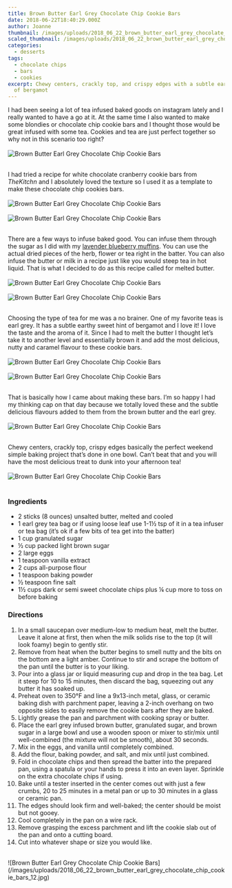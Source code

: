```yaml
---
title: Brown Butter Earl Grey Chocolate Chip Cookie Bars
date: 2018-06-22T18:40:29.000Z
author: Joanne
thumbnail: /images/uploads/2018_06_22_brown_butter_earl_grey_chocolate_chip_cookie_bars_1.jpg
scaled_thumbnail: /images/uploads/2018_06_22_brown_butter_earl_grey_chocolate_chip_cookie_bars_0.jpg
categories:
  - desserts
tags:
  - chocolate chips
  - bars
  - cookies
excerpt: Chewy centers, crackly top, and crispy edges with a subtle earthy sweet hint
  of bergamot
---
```


I had been seeing a lot of tea infused baked goods on instagram lately and I really wanted to have a go at it. At the same time I also wanted to make some blondies or chocolate chip cookie bars and I thought those would be great infused with some tea. Cookies and tea are just perfect together so why not in this scenario too right?
</br>
</br>
![Brown Butter Earl Grey Chocolate Chip Cookie Bars](/images/uploads/2018_06_22_brown_butter_earl_grey_chocolate_chip_cookie_bars_2.jpg)
</br>
</br>

I had tried a recipe for white chocolate cranberry cookie bars from _TheKitchn_ and I absolutely loved the texture so I used it as a template to make these chocolate chip cookies bars.
</br>
</br>
![Brown Butter Earl Grey Chocolate Chip Cookie Bars](/images/uploads/2018_06_22_brown_butter_earl_grey_chocolate_chip_cookie_bars_3.jpg)
</br>
</br>
![Brown Butter Earl Grey Chocolate Chip Cookie Bars](/images/uploads/2018_06_22_brown_butter_earl_grey_chocolate_chip_cookie_bars_4.jpg)
</br>
</br>

There are a few ways to infuse baked good. You can infuse them through the sugar as I did with my [lavender blueberry muffins](https://www.oliveandmango.com/blueberry-lavender-muffins/). You can use the actual dried pieces of the herb, flower or tea right in the batter. You can also infuse the butter or milk in a recipe just like you would steep tea in hot liquid. That is what I decided to do as this recipe called for melted butter.
</br>
</br>
![Brown Butter Earl Grey Chocolate Chip Cookie Bars](/images/uploads/2018_06_22_brown_butter_earl_grey_chocolate_chip_cookie_bars_5.jpg)
</br>
</br>
![Brown Butter Earl Grey Chocolate Chip Cookie Bars](/images/uploads/2018_06_22_brown_butter_earl_grey_chocolate_chip_cookie_bars_6.jpg)
</br>
</br>

Choosing the type of tea for me was a no brainer. One of my favorite teas is earl grey. It has a subtle earthy sweet hint of bergamot and I love it! I love the taste and the aroma of it. Since I had to melt the butter I thought let’s take it to another level and essentially brown it and add the most delicious, nutty and caramel flavour to these cookie bars.
</br>
</br>
![Brown Butter Earl Grey Chocolate Chip Cookie Bars](/images/uploads/2018_06_22_brown_butter_earl_grey_chocolate_chip_cookie_bars_7.jpg)
</br>
</br>
![Brown Butter Earl Grey Chocolate Chip Cookie Bars](/images/uploads/2018_06_22_brown_butter_earl_grey_chocolate_chip_cookie_bars_8.jpg)
</br>
</br>

That is basically how I came about making these bars. I’m so happy I had my thinking cap on that day because we totally loved these and the subtle delicious flavours added to them from the brown butter and the earl grey.
</br>
</br>
![Brown Butter Earl Grey Chocolate Chip Cookie Bars](/images/uploads/2018_06_22_brown_butter_earl_grey_chocolate_chip_cookie_bars_9.jpg)
</br>
</br>

Chewy centers, crackly top, crispy edges basically the perfect weekend simple baking project that’s done in one bowl. Can’t beat that and you will have the most delicious treat to dunk into your afternoon tea!
</br>
</br>
![Brown Butter Earl Grey Chocolate Chip Cookie Bars](/images/uploads/2018_06_22_brown_butter_earl_grey_chocolate_chip_cookie_bars_10.jpg)
</br>
</br>

### Ingredients

* 2 sticks (8 ounces) unsalted butter, melted and cooled
* 1 earl grey tea bag or if using loose leaf use 1-1&frac12; tsp of it in a tea infuser or tea bag (it’s ok if a few bits of tea get into the batter)
* 1 cup granulated sugar
* &frac12; cup packed light brown sugar
* 2 large eggs
* 1 teaspoon vanilla extract
* 2 cups all-purpose flour
* 1 teaspoon baking powder
* &frac12; teaspoon fine salt
* 1&frac12; cups dark or semi sweet chocolate chips plus &frac14; cup more to toss on before baking

### Directions

1. In a small saucepan over medium-low to medium heat, melt the butter. Leave it alone at first, then when the milk solids rise to the top (it will look foamy) begin to gently stir. 
2. Remove from heat when the butter begins to smell nutty and the bits on the bottom are a light amber. Continue to stir and scrape the bottom of the pan until the butter is to your liking. 
3. Pour into a glass jar or liquid measuring cup and drop in the tea bag. Let it steep for 10 to 15 minutes, then discard the bag, squeezing out any butter it has soaked up.
4. Preheat oven to 350°F and line a 9x13-inch metal, glass, or ceramic baking dish with parchment paper, leaving a 2-inch overhang on two opposite sides to easily remove the cookie bars after they are baked.
5. Lightly grease the pan and parchment with cooking spray or butter.
6. Place the earl grey infused brown butter, granulated sugar, and brown sugar in a large bowl and use a wooden spoon or mixer to stir/mix until well-combined (the mixture will not be smooth), about 30 seconds.
7. Mix in the eggs, and vanilla until completely combined.
8. Add the flour, baking powder, and salt, and mix until just combined.
9. Fold in chocolate chips and then spread the batter into the prepared pan, using a spatula or your hands to press it into an even layer. Sprinkle on the extra chocolate chips if using.
10. Bake until a tester inserted in the center comes out with just a few crumbs, 20 to 25 minutes in a metal pan or up to 30 minutes in a glass or ceramic pan.
11. The edges should look firm and well-baked; the center should be moist but not gooey. 
12. Cool completely in the pan on a wire rack. 
13. Remove grasping the excess parchment and lift the cookie slab out of the pan and onto a cutting board. 
14. Cut into whatever shape or size you would like.

</br>
![Brown Butter Earl Grey Chocolate Chip Cookie Bars](/images/uploads/2018_06_22_brown_butter_earl_grey_chocolate_chip_cookie_bars_12.jpg)
